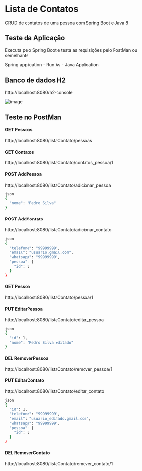# Lista de Contatos
CRUD de contatos de uma pessoa com Spring Boot e Java 8

## Teste da Aplicação

Executa pelo Spring Boot e testa as requisições pelo PostMan ou semelhante

Spring application - Run As - Java Application

## Banco de dados H2

http://localhost:8080/h2-console

![image](https://user-images.githubusercontent.com/7042663/191767845-c86bb2d0-528f-40ae-8070-42bd98879682.png)


## Teste no PostMan

#### GET Pessoas

http://localhost:8080/listaContato/pessoas

#### GET Contatos

http://localhost:8080/listaContato/contatos_pessoa/1

#### POST AddPessoa
http://localhost:8080/listaContato/adicionar_pessoa

```sh
json
{
  "nome": "Pedro Silva"
}
```

#### POST AddContato
http://localhost:8080/listaContato/adicionar_contato

```sh
json
{
  "telefone": "99999999",
  "email": "usuario.gmail.com",
  "whatsapp": "99999999",
  "pessoa": {
    "id": 1
  }
}
```

#### GET Pessoa

http://localhost:8080/listaContato/pessoa/1

#### PUT EditarPessoa

http://localhost:8080/listaContato/editar_pessoa

```sh
json
{
  "id": 1,
  "nome": "Pedro Silva editado"
}
```

#### DEL RemoverPessoa

http://localhost:8080/listaContato/remover_pessoa/1

#### PUT EditarContato

http://localhost:8080/listaContato/editar_contato

```sh
json
{
  "id": 1,
  "telefone": "99999999",
  "email": "usuario_editado.gmail.com",
  "whatsapp": "99999999",
  "pessoa": {
    "id": 1
  }
}
```

#### DEL RemoverContato

http://localhost:8080/listaContato/remover_contato/1
